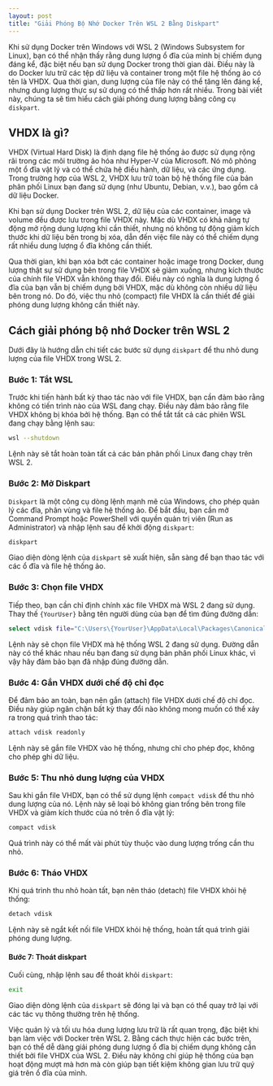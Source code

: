 ```yaml
---
layout: post
title: "Giải Phóng Bộ Nhớ Docker Trên WSL 2 Bằng Diskpart"
---
```


Khi sử dụng Docker trên Windows với WSL 2 (Windows Subsystem for Linux), bạn có thể nhận thấy rằng dung lượng ổ đĩa của mình bị chiếm dụng đáng kể, đặc biệt nếu bạn sử dụng Docker trong thời gian dài. Điều này là do Docker lưu trữ các tệp dữ liệu và container trong một file hệ thống ảo có tên là VHDX. Qua thời gian, dung lượng của file này có thể tăng lên đáng kể, nhưng dung lượng thực sự sử dụng có thể thấp hơn rất nhiều. Trong bài viết này, chúng ta sẽ tìm hiểu cách giải phóng dung lượng bằng công cụ `diskpart`.

## VHDX là gì?

VHDX (Virtual Hard Disk) là định dạng file hệ thống ảo được sử dụng rộng rãi trong các môi trường ảo hóa như Hyper-V của Microsoft. Nó mô phỏng một ổ đĩa vật lý và có thể chứa hệ điều hành, dữ liệu, và các ứng dụng. Trong trường hợp của WSL 2, VHDX lưu trữ toàn bộ hệ thống file của bản phân phối Linux bạn đang sử dụng (như Ubuntu, Debian, v.v.), bao gồm cả dữ liệu Docker.

Khi bạn sử dụng Docker trên WSL 2, dữ liệu của các container, image và volume đều được lưu trong file VHDX này. Mặc dù VHDX có khả năng tự động mở rộng dung lượng khi cần thiết, nhưng nó không tự động giảm kích thước khi dữ liệu bên trong bị xóa, dẫn đến việc file này có thể chiếm dụng rất nhiều dung lượng ổ đĩa không cần thiết.

Qua thời gian, khi bạn xóa bớt các container hoặc image trong Docker, dung lượng thật sự sử dụng bên trong file VHDX sẽ giảm xuống, nhưng kích thước của chính file VHDX vẫn không thay đổi. Điều này có nghĩa là dung lượng ổ đĩa của bạn vẫn bị chiếm dụng bởi VHDX, mặc dù không còn nhiều dữ liệu bên trong nó. Do đó, việc thu nhỏ (compact) file VHDX là cần thiết để giải phóng dung lượng không cần thiết này.

## Cách giải phóng bộ nhớ Docker trên WSL 2

Dưới đây là hướng dẫn chi tiết các bước sử dụng `diskpart` để thu nhỏ dung lượng của file VHDX trong WSL 2.

### Bước 1: Tắt WSL

Trước khi tiến hành bất kỳ thao tác nào với file VHDX, bạn cần đảm bảo rằng không có tiến trình nào của WSL đang chạy. Điều này đảm bảo rằng file VHDX không bị khóa bởi hệ thống. Bạn có thể tắt tất cả các phiên WSL đang chạy bằng lệnh sau:

~~~bash
wsl --shutdown
~~~

Lệnh này sẽ tắt hoàn toàn tất cả các bản phân phối Linux đang chạy trên WSL 2.

### Bước 2: Mở Diskpart

`Diskpart` là một công cụ dòng lệnh mạnh mẽ của Windows, cho phép quản lý các đĩa, phân vùng và file hệ thống ảo. Để bắt đầu, bạn cần mở Command Prompt hoặc PowerShell với quyền quản trị viên (Run as Administrator) và nhập lệnh sau để khởi động `diskpart`:

~~~bash
diskpart
~~~

Giao diện dòng lệnh của `diskpart` sẽ xuất hiện, sẵn sàng để bạn thao tác với các ổ đĩa và file hệ thống ảo.

### Bước 3: Chọn file VHDX

Tiếp theo, bạn cần chỉ định chính xác file VHDX mà WSL 2 đang sử dụng. Thay thế `{YourUser}` bằng tên người dùng của bạn để tìm đúng đường dẫn:

~~~bash
select vdisk file="C:\Users\{YourUser}\AppData\Local\Packages\CanonicalGroupLimited.UbuntuonWindows_79rhkp1fndgsc\LocalState\ext4.vhdx"
~~~

Lệnh này sẽ chọn file VHDX mà hệ thống WSL 2 đang sử dụng. Đường dẫn này có thể khác nhau nếu bạn đang sử dụng bản phân phối Linux khác, vì vậy hãy đảm bảo bạn đã nhập đúng đường dẫn.

### Bước 4: Gắn VHDX dưới chế độ chỉ đọc

Để đảm bảo an toàn, bạn nên gắn (attach) file VHDX dưới chế độ chỉ đọc. Điều này giúp ngăn chặn bất kỳ thay đổi nào không mong muốn có thể xảy ra trong quá trình thao tác:

~~~bash
attach vdisk readonly
~~~

Lệnh này sẽ gắn file VHDX vào hệ thống, nhưng chỉ cho phép đọc, không cho phép ghi dữ liệu.

### Bước 5: Thu nhỏ dung lượng của VHDX

Sau khi gắn file VHDX, bạn có thể sử dụng lệnh `compact vdisk` để thu nhỏ dung lượng của nó. Lệnh này sẽ loại bỏ không gian trống bên trong file VHDX và giảm kích thước của nó trên ổ đĩa vật lý:

~~~bash
compact vdisk
~~~

Quá trình này có thể mất vài phút tùy thuộc vào dung lượng trống cần thu nhỏ.

### Bước 6: Tháo VHDX

Khi quá trình thu nhỏ hoàn tất, bạn nên tháo (detach) file VHDX khỏi hệ thống:

~~~bash
detach vdisk
~~~

Lệnh này sẽ ngắt kết nối file VHDX khỏi hệ thống, hoàn tất quá trình giải phóng dung lượng.

#### Bước 7: Thoát diskpart

Cuối cùng, nhập lệnh sau để thoát khỏi `diskpart`:

~~~bash
exit
~~~

Giao diện dòng lệnh của `diskpart` sẽ đóng lại và bạn có thể quay trở lại với các tác vụ thông thường trên hệ thống.

Việc quản lý và tối ưu hóa dung lượng lưu trữ là rất quan trọng, đặc biệt khi bạn làm việc với Docker trên WSL 2. Bằng cách thực hiện các bước trên, bạn có thể dễ dàng giải phóng dung lượng ổ đĩa bị chiếm dụng không cần thiết bởi file VHDX của WSL 2. Điều này không chỉ giúp hệ thống của bạn hoạt động mượt mà hơn mà còn giúp bạn tiết kiệm không gian lưu trữ quý giá trên ổ đĩa của mình.